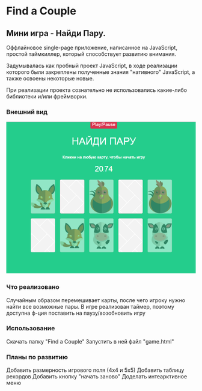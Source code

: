 # Find a Couple

<h2>Мини игра - Найди Пару.</h2>

Оффлайновое single-page приложение, написанное на JavaScript, простой таймкиллер, который способствует развитию внимания.

Задумывалась как пробный проект JavaScript, в ходе реализации которого были закреплены полученные знания "нативного" JavaScript, а также освоены некоторые новые. 

При реализации проекта сознательно не использовались какие-либо библиотеки и/или фреймворки.

<h3>Внешний вид</h3>
 <p><img src="https://github.com/Skyfloow/Find-a-Couple/blob/master/Preview.PNG" alt="Пример интерфейса"></p>

<h3>Что реализовано</h3>
Случайным образом перемешивает карты, после чего игроку нужно найти все возможные пары.
В игре реализован таймер, поэтому доступна ф-ция поставить на паузу/возобновить игру

<h3>Использование</h3>
Скачать папку "Find a Couple"
Запустить в ней файл "game.html"

<h3>Планы по развитию</h3>
Добавить размерность игрового поля (4х4 и 5х5)
Добавить таблицу рекордов
Добавить кнопку "начать заново"
Доделать интеарктивное меню
